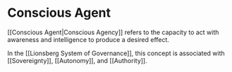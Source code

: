# Conscious Agent
[[Conscious Agent|Conscious Agency]] refers to the capacity to act with awareness and intelligence to produce a desired effect.  

In the [[Lionsberg System of Governance]], this concept is associated with [[Sovereignty]], [[Autonomy]], and [[Authority]]. 
